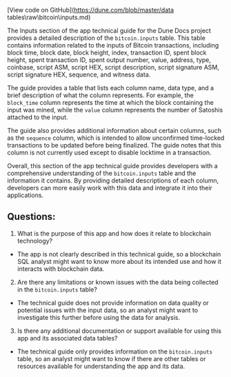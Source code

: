 [View code on GitHub](https://dune.com/blob/master/data tables\raw\bitcoin\inputs.md)

The Inputs section of the app technical guide for the Dune Docs project provides a detailed description of the `bitcoin.inputs` table. This table contains information related to the inputs of Bitcoin transactions, including block time, block date, block height, index, transaction ID, spent block height, spent transaction ID, spent output number, value, address, type, coinbase, script ASM, script HEX, script description, script signature ASM, script signature HEX, sequence, and witness data. 

The guide provides a table that lists each column name, data type, and a brief description of what the column represents. For example, the `block_time` column represents the time at which the block containing the input was mined, while the `value` column represents the number of Satoshis attached to the input. 

The guide also provides additional information about certain columns, such as the `sequence` column, which is intended to allow unconfirmed time-locked transactions to be updated before being finalized. The guide notes that this column is not currently used except to disable locktime in a transaction. 

Overall, this section of the app technical guide provides developers with a comprehensive understanding of the `bitcoin.inputs` table and the information it contains. By providing detailed descriptions of each column, developers can more easily work with this data and integrate it into their applications.
## Questions: 
 1. What is the purpose of this app and how does it relate to blockchain technology?
- The app is not clearly described in this technical guide, so a blockchain SQL analyst might want to know more about its intended use and how it interacts with blockchain data.

2. Are there any limitations or known issues with the data being collected in the `bitcoin.inputs` table?
- The technical guide does not provide information on data quality or potential issues with the input data, so an analyst might want to investigate this further before using the data for analysis.

3. Is there any additional documentation or support available for using this app and its associated data tables?
- The technical guide only provides information on the `bitcoin.inputs` table, so an analyst might want to know if there are other tables or resources available for understanding the app and its data.